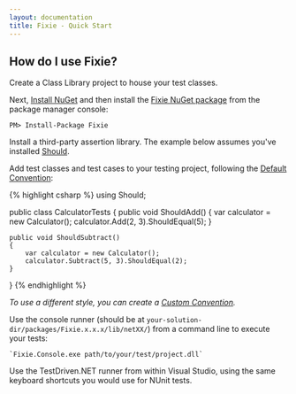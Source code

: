 ```yaml
---
layout: documentation
title: Fixie - Quick Start
---
```

## How do I use Fixie?

Create a Class Library project to house your test classes.

Next, [Install NuGet](http://docs.nuget.org/docs/start-here/installing-nuget) and then install the [Fixie NuGet package](https://www.nuget.org/packages/Fixie) from the package manager console:

    PM> Install-Package Fixie

Install a third-party assertion library.  The example below assumes you've installed [Should](https://nuget.org/packages/Should/).

Add test classes and test cases to your testing project, following the [Default Convention](default-convention):

{% highlight csharp %}
using Should;

public class CalculatorTests
{
    public void ShouldAdd()
    {
        var calculator = new Calculator();
        calculator.Add(2, 3).ShouldEqual(5);
    }

    public void ShouldSubtract()
    {
        var calculator = new Calculator();
        calculator.Subtract(5, 3).ShouldEqual(2);
    }
}
{% endhighlight %}

*To use a different style, you can create a [Custom Convention](custom-conventions).*

Use the console runner (should be at `your-solution-dir/packages/Fixie.x.x.x/lib/netXX/`) from a command line to execute your tests:

    `Fixie.Console.exe path/to/your/test/project.dll`
    
Use the TestDriven.NET runner from within Visual Studio, using the same keyboard shortcuts you would use for NUnit tests.